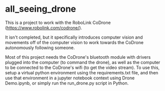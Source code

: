 # all_seeing_drone
This is a project to work with the RoboLink CoDrone (https://www.robolink.com/codrone/). 

It isn't completed, but it specifically introduces computer vision and movements off of the computer vision to work towards the CoDrone autonomously following someone.

Most of this project needs the CoDrone's bluetooth module with drivers plugged into the computer (to command the drone), as well as the computer to be connected to the CoDrone's wifi (to get the video stream). To use this, setup a virtual python environment using the requirements.txt file, and then use that environment in a jupyter notebook context using Drone Demo.ipynb, or simply run the run_drone.py script in Python.